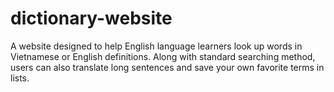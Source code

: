 # dictionary-website
A website designed to help English language learners look up words in Vietnamese or English definitions. Along with standard searching method, users can also translate long sentences and save your own favorite terms in lists.
